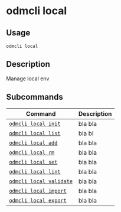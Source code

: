 # odmcli local

## Usage

`odmcli local`

## Description

Manage local env

## Subcommands

Command|Description
-------|----------
[`odmcli local init`](cmd-local-init.md)|bla bla
[`odmcli local list`](cmd-local-list.md)|bla bl
[`odmcli local add`](cmd-local-add.md)|bla bla
[`odmcli local rm`](cmd-local-rm.md)|bla bla
[`odmcli local set`](cmd-local-set.md)|bla bla
[`odmcli local lint`](cmd-local-lint.md)|bla bla
[`odmcli local validate`](cmd-local-validate.md)|bla bla
[`odmcli local import`](cmd-local-import.md)|bla bla
[`odmcli local export`](cmd-local-export.md)|bla bla

